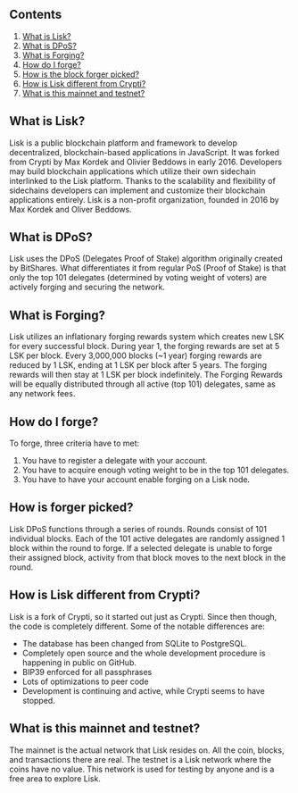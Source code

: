 ## Contents
1. [What is Lisk?](#wLisk)
2. [What is DPoS?](#wDPoS)
3. [What is Forging?](#wForging)
4. [How do I forge?](#hForge)
5. [How is the block forger picked?](#hForger)
6. [How is Lisk different from Crypti?](#LiskCrypti)
7. [What is this mainnet and testnet?](#mainTest)


## <a name="wLisk"></a>What is Lisk?
Lisk is a public blockchain platform and framework to develop decentralized, blockchain-based applications in JavaScript. It was forked from Crypti by Max Kordek and Olivier Beddows in early 2016.  Developers may build blockchain applications which utilize their own sidechain interlinked to the Lisk platform. Thanks to the scalability and flexibility of sidechains developers can implement and customize their blockchain applications entirely. Lisk is a non-profit organization, founded in 2016 by Max Kordek and Oliver Beddows.

## <a name="wDPoS"></a>What is DPoS?
Lisk uses the DPoS (Delegates Proof of Stake) algorithm originally created by BitShares. What differentiates it from regular PoS (Proof of Stake) is that only the top 101 delegates (determined by voting weight of voters) are actively forging and securing the network.

## <a name="wForging"></a>What is Forging?
Lisk utilizes an inflationary forging rewards system which creates new LSK for every successful block. During year 1, the forging rewards are set at 5 LSK per block. Every 3,000,000 blocks (~1 year) forging rewards are reduced by 1 LSK, ending at 1 LSK per block after 5 years. The forging rewards will then stay at 1 LSK per block indefinitely. The Forging Rewards will be equally distributed through all active (top 101) delegates, same as any network fees.

## <a name="hForge"></a>How do I forge?
To forge, three criteria have to met:
1. You have to register a delegate with your account.
2. You have to acquire enough voting weight to be in the top 101 delegates.
3. You have to have your account enable forging on a Lisk node.

## <a name="hForger"></a>How is forger picked?
Lisk DPoS functions through a series of rounds. Rounds consist of 101 individual blocks. Each of the 101 active delegates are randomly assigned 1 block within the round to forge. If a selected delegate is unable to forge their assigned block, activity from that block moves to the next block in the round.

## <a name="LiskCrypti"></a>How is Lisk different from Crypti?
Lisk is a fork of Crypti, so it started out just as Crypti.  Since then though, the code is completely different.  Some of the notable differences are:

* The database has been changed from SQLite to PostgreSQL.
* Completely open source and the whole development procedure is happening in public on GitHub.
* BIP39 enforced for all passphrases
* Lots of optimizations to peer code
* Development is continuing and active, while Crypti seems to have stopped.

## <a name="mainTest"></a>What is this mainnet and testnet?
The mainnet is the actual network that Lisk resides on.  All the coin, blocks, and transactions there are real.  The testnet is a Lisk network where the coins have no value.  This network is used for testing by anyone and is a free area to explore Lisk.